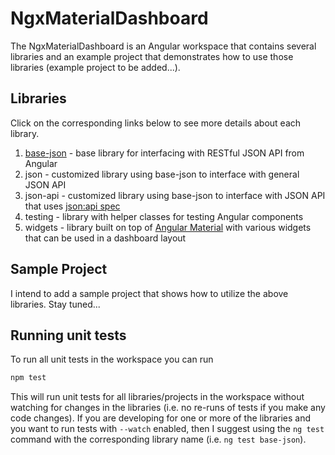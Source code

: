 # NgxMaterialDashboard

The NgxMaterialDashboard is an Angular workspace that contains several libraries
and an example project that demonstrates how to use those libraries (example
project to be added...).

## Libraries

Click on the corresponding links below to see more details about each library.

1. [base-json](projects/base-json/) - base library for interfacing with RESTful JSON API from Angular
2. json - customized library using base-json to interface with general JSON API
3. json-api - customized library using base-json to interface with JSON API that
uses [json:api spec](https://jsonapi.org/)
4. testing - library with helper classes for testing Angular components
5. widgets - library built on top of [Angular Material](https://material.angular.io/)
with various widgets that can be used in a dashboard layout

## Sample Project

I intend to add a sample project that shows how to utilize the above libraries.
Stay tuned...

## Running unit tests

To run all unit tests in the workspace you can run

```bash
npm test
```

This will run unit tests for all libraries/projects in the workspace without
watching for changes in the libraries (i.e. no re-runs of tests if you make any
code changes). If you are developing for one or more of the libraries and you
want to run tests with `--watch` enabled, then I suggest using the `ng test`
command with the corresponding library name (i.e. `ng test base-json`).
